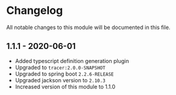 

# Changelog
All notable changes to this module will be documented in this file.

## 1.1.1 - 2020-06-01
- Added typescript definition generation plugin
- Upgraded to `tracer:2.0.0-SNAPSHOT`
- Upgraded to spring boot `2.2.6-RELEASE`
- Upgraded jackson version to `2.10.3`
- Increased version of this module to 1.1.0